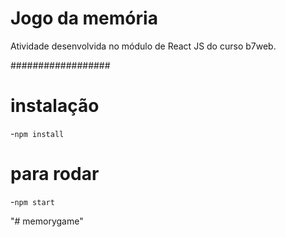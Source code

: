 # Jogo da memória   

Atividade desenvolvida no módulo de React JS do curso b7web.



##################

# instalação 
-`npm install`


# para rodar
-`npm start`




"# memorygame" 
